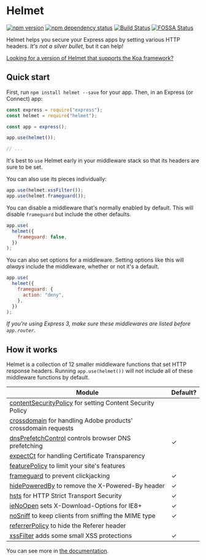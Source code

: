 # Helmet

[![npm version](https://badge.fury.io/js/helmet.svg)](http://badge.fury.io/js/helmet)
[![npm dependency status](https://david-dm.org/helmetjs/helmet.svg)](https://david-dm.org/helmetjs/helmet)
[![Build Status](https://travis-ci.org/helmetjs/helmet.svg?branch=master)](https://travis-ci.org/helmetjs/helmet)
[![FOSSA Status](https://app.fossa.io/api/projects/git%2Bhttps%3A%2F%2Fgithub.com%2Fhelmetjs%2Fhelmet.svg?type=shield)](https://app.fossa.io/projects/git%2Bhttps%3A%2F%2Fgithub.com%2Fhelmetjs%2Fhelmet?ref=badge_shield)

Helmet helps you secure your Express apps by setting various HTTP headers. _It's not a silver bullet_, but it can help!

[Looking for a version of Helmet that supports the Koa framework?](https://github.com/venables/koa-helmet)

## Quick start

First, run `npm install helmet --save` for your app. Then, in an Express (or Connect) app:

```js
const express = require("express");
const helmet = require("helmet");

const app = express();

app.use(helmet());

// ...
```

It's best to `use` Helmet early in your middleware stack so that its headers are sure to be set.

You can also use its pieces individually:

```js
app.use(helmet.xssFilter());
app.use(helmet.frameguard());
```

You can disable a middleware that's normally enabled by default. This will disable `frameguard` but include the other defaults.

```js
app.use(
  helmet({
    frameguard: false,
  })
);
```

You can also set options for a middleware. Setting options like this will _always_ include the middleware, whether or not it's a default.

```js
app.use(
  helmet({
    frameguard: {
      action: "deny",
    },
  })
);
```

_If you're using Express 3, make sure these middlewares are listed before `app.router`._

## How it works

Helmet is a collection of 12 smaller middleware functions that set HTTP response headers. Running `app.use(helmet())` will not include all of these middleware functions by default.

| Module                                                                                                        | Default? |
| ------------------------------------------------------------------------------------------------------------- | -------- |
| [contentSecurityPolicy](https://helmetjs.github.io/docs/csp/) for setting Content Security Policy             |          |
| [crossdomain](https://helmetjs.github.io/docs/crossdomain/) for handling Adobe products' crossdomain requests |          |
| [dnsPrefetchControl](https://helmetjs.github.io/docs/dns-prefetch-control) controls browser DNS prefetching   | ✓        |
| [expectCt](https://helmetjs.github.io/docs/expect-ct/) for handling Certificate Transparency                  |          |
| [featurePolicy](https://helmetjs.github.io/docs/feature-policy/) to limit your site's features                |          |
| [frameguard](https://helmetjs.github.io/docs/frameguard/) to prevent clickjacking                             | ✓        |
| [hidePoweredBy](https://helmetjs.github.io/docs/hide-powered-by) to remove the X-Powered-By header            | ✓        |
| [hsts](https://helmetjs.github.io/docs/hsts/) for HTTP Strict Transport Security                              | ✓        |
| [ieNoOpen](https://helmetjs.github.io/docs/ienoopen) sets X-Download-Options for IE8+                         | ✓        |
| [noSniff](https://helmetjs.github.io/docs/dont-sniff-mimetype) to keep clients from sniffing the MIME type    | ✓        |
| [referrerPolicy](https://helmetjs.github.io/docs/referrer-policy) to hide the Referer header                  |          |
| [xssFilter](https://helmetjs.github.io/docs/xss-filter) adds some small XSS protections                       | ✓        |

You can see more in [the documentation](https://helmetjs.github.io/docs/).
